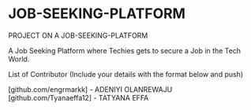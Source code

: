 # JOB-SEEKING-PLATFORM

 PROJECT ON A JOB-SEEKING-PLATFORM 
 
 A Job Seeking Platform where Techies gets to secure a Job in the Tech World.

List of Contributor (Include your details with the format below and push)


[github.com/engrmarkk] - ADENIYI OLANREWAJU
[github.com/Tyanaeffa12] - TATYANA EFFA
